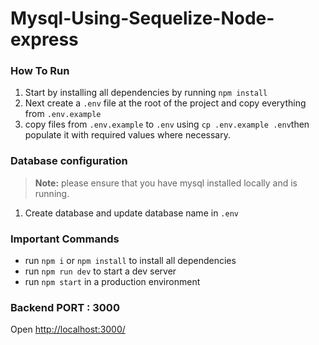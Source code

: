 # Mysql-Using-Sequelize-Node-express

### How To Run

1. Start by installing all dependencies by running `npm install`
2. Next create a `.env` file at the root of the project and copy everything from `.env.example`
3. copy files from `.env.example` to `.env` using `cp .env.example .env`then populate it with required values where
   necessary.
   
### Database configuration

> **Note:** please ensure that you have mysql installed locally and is running.
1. Create database and update database name in `.env`

### Important Commands

- run `npm i` or `npm install` to install all dependencies
- run `npm run dev` to start a dev server
- run `npm start` in a production environment


### Backend PORT : 3000
Open <a href="http://localhost:3000/">http://localhost:3000/</a>
